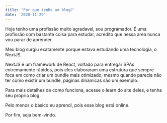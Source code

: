```yaml
---
title: 'Por que tenho um blog?'
date: '2020-11-29'
---
```


Hoje tenho uma profissão muito agradavel, sou programador. É uma profissão com
bastante coisa para estudar, acredito que nessa area nunca vou parar de aprender.

Meu blog surgiu exatamente porque estava estudando uma tecnologia, o NextJS.

NextJS é um framework de React, voltado para entregar SPAs extremamente rápidos,
pois eles elaboraram uma estrutura que sempre foca em como criar um bundle mais otimizado,
mesmo quando parecia não ter como existir um bundle, páginas dinamicas são um exemplo.

Para mais detalhes de como funciona, acesse o learn do site deles, e tenha seu próprio blog.

Pelo menos o básico eu aprendi, pois esse blog está online.

Por fim, seja bem-vindo.